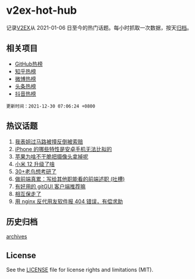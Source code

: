 # v2ex-hot-hub

 记录[V2EX](https://www.v2ex.com/)从 2021-01-06 日至今的热门话题。每小时抓取一次数据，按天[归档](archives)。
 
 ## 相关项目

- [GitHub热榜](https://github.com/lonnyzhang423/github-hot-hub)
- [知乎热榜](https://github.com/lonnyzhang423/zhihu-hot-hub)
- [微博热榜](https://github.com/lonnyzhang423/weibo-hot-hub)
- [头条热榜](https://github.com/lonnyzhang423/toutiao-hot-hub)
- [抖音热榜](https://github.com/lonnyzhang423/douyin-hot-hub)


 `更新时间：2021-12-30 07:06:24 +0800`

## 热议话题

1. [我表姐过马路被撞反倒被索赔](https://www.v2ex.com/t/825024)
1. [iPhone 的哪些特性是安卓手机无法比拟的](https://www.v2ex.com/t/825098)
1. [苹果为啥不干脆把摄像头拿掉呢](https://www.v2ex.com/t/825072)
1. [小米 12 升级了啥](https://www.v2ex.com/t/825025)
1. [30+老鸟想考研了](https://www.v2ex.com/t/825094)
1. [做前端真累：写给其他职能看的前端述职 (吐槽)](https://www.v2ex.com/t/825010)
1. [有好用的 gitGUI 客户端推荐嘛](https://www.v2ex.com/t/825106)
1. [相互保走了](https://www.v2ex.com/t/825012)
1. [用 nginx 反代用友软件报 404 错误，有偿求助](https://www.v2ex.com/t/825058)

## 历史归档

[archives](archives)

## License

See the [LICENSE](LICENSE) file for license rights and limitations (MIT).
